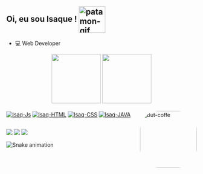 ## Oi, eu sou Isaque ! <a href="https://github.com/isaquesan7"><img align="center" alt="patamon-gif" width="70" height="70" src="https://pa1.narvii.com/6477/bb35fba5686ebed324bcf5399181bf4b192b9811_hq.gif"></a>

- 💻 Web Developer

<div align="center">
  <a href="https://github.com/isaquesan7">
  <img height="130em" src="https://github-readme-stats.vercel.app/api?username=isaquesan7&show_icons=true&theme=dark&include_all_commits=true&count_private=true"/></a>
  <a href="https://github.com/isaquesan7">
  <img height="130em" src="https://github-readme-stats.vercel.app/api/top-langs/?username=isaquesan7&layout=compact&langs_count=7&theme=dark"/></a>
</div>
  
<div style="display: inline_block"><br>
  <a href="https://github.com/isaquesan7"><img align="center" alt="Isaq-Js" src="https://img.shields.io/badge/JavaScript-323330?style=for-the-badge&logo=javascript&logoColor=F7DF1E"></a>
  <a href="https://github.com/isaquesan7"><img align="center" alt="Isaq-HTML" src="https://img.shields.io/badge/HTML5-E34F26?style=for-the-badge&logo=html5&logoColor=white"></a>
  <a href="https://github.com/isaquesan7"><img align="center" alt="Isaq-CSS" src="https://img.shields.io/badge/CSS3-1572B6?style=for-the-badge&logo=css3&logoColor=white"></a>
  <a href="https://github.com/isaquesan7"><img align="center" alt="Isaq-JAVA" src="https://img.shields.io/badge/Java-ED8B00?style=for-the-badge&logo=java&logoColor=white"></a>
  <a href="https://github.com/isaquesan7"><img align="right" alt="But-coffe" height="150" style="border-radius:50px;" src="https://media0.giphy.com/media/SRr4hnysDxRQxhwfC9/giphy.gif"></a>
</div>

##

<div> 
  <a href="https://www.instagram.com/isaquesan77/" target="_blank"><img src="https://img.shields.io/badge/Instagram-E4405F?style=for-the-badge&logo=instagram&logoColor=white"></a>
  <a href="mailto:isaquesan88@gmail.com" target="_blank"><img src="https://img.shields.io/badge/-Gmail-%23333?style=for-the-badge&logo=gmail&logoColor=white"></a>
  <a href="https://www.linkedin.com/in/isaquesilva7/" target="_blank"><img src="https://img.shields.io/badge/-LinkedIn-%230077B5?style=for-the-badge&logo=linkedin&logoColor=white"></a> 
  
  ![Snake animation](https://github.com/isaquesan7/isaquesan7/blob/output/github-contribution-grid-snake.svg)
 
</div>
